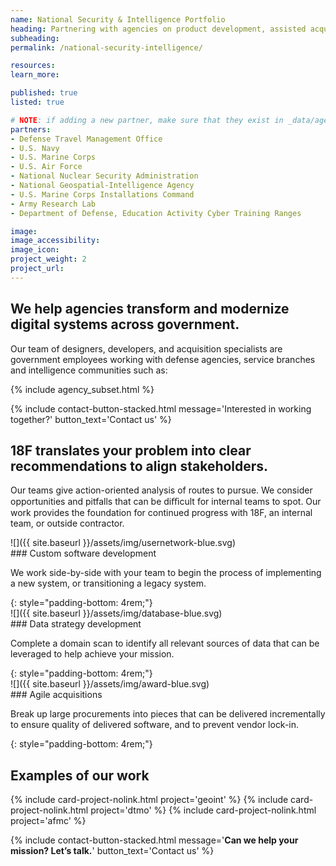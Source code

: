 ```yaml
---
name: National Security & Intelligence Portfolio
heading: Partnering with agencies on product development, assisted acquisitions & portfolio management.
subheading:
permalink: /national-security-intelligence/

resources:
learn_more:

published: true
listed: true

# NOTE: if adding a new partner, make sure that they exist in _data/agencies.yml
partners:
- Defense Travel Management Office
- U.S. Navy
- U.S. Marine Corps
- U.S. Air Force
- National Nuclear Security Administration
- National Geospatial-Intelligence Agency
- U.S. Marine Corps Installations Command
- Army Research Lab
- Department of Defense, Education Activity Cyber Training Ranges

image:
image_accessibility:
image_icon:
project_weight: 2
project_url:
---
```

<section class="grid-container" markdown="1">

## We help agencies transform and modernize digital systems across government.

Our team of designers, developers, and acquisition specialists are government employees working with defense agencies, service branches and intelligence communities such as:

{% include agency_subset.html %}

</section>

{% include contact-button-stacked.html message='Interested in working together?' button_text='Contact us' %}

<section class="grid-container padding-top-5" markdown="1">

## 18F translates your problem into clear recommendations to align stakeholders.

Our teams give action-oriented analysis of routes to pursue. We consider opportunities and pitfalls that can be diﬃcult for internal teams to spot. Our work provides the foundation for continued progress with 18F, an internal team, or outside contractor.

<div class="grid-container padding-bottom-3 portfolio-highlights">
<div class="grid-row">
<div class="tablet:grid-col-2" markdown="1">
![]({{ site.baseurl }}/assets/img/usernetwork-blue.svg)
</div>
<div class="tablet:grid-col-10" markdown="1">
### Custom software development

We work side-by-side with your team to begin the process of implementing a new system, or transitioning a legacy system.
</div>
</div>
</div>
{: style="padding-bottom: 4rem;"}

<div class="grid-container padding-bottom-3 portfolio-highlights">
<div class="grid-row">
<div class="tablet:grid-col-2" markdown="1">
![]({{ site.baseurl }}/assets/img/database-blue.svg)
</div>
<div class="tablet:grid-col-10" markdown="1">
### Data strategy development

Complete a domain scan to identify all relevant sources of data that can be leveraged to help achieve your mission.
</div>
</div>
</div>
{: style="padding-bottom: 4rem;"}

<div class="grid-container padding-bottom-3 portfolio-highlights">
<div class="grid-row">
<div class="tablet:grid-col-2" markdown="1">
![]({{ site.baseurl }}/assets/img/award-blue.svg)
</div>
<div class="tablet:grid-col-10" markdown="1">
### Agile acquisitions

Break up large procurements into pieces that can be delivered incrementally to ensure quality of delivered software, and to prevent vendor lock-in.
</div>
</div>
</div>
{: style="padding-bottom: 4rem;"}

</section>

<section class="usa-section background-gray">
  <section class="grid-container">
    <h2>Examples of our work</h2>
    <div class="grid-row grid-gap">
    {% include card-project-nolink.html
       project='geoint'
    %}
    {% include card-project-nolink.html
       project='dtmo'
    %}
    {% include card-project-nolink.html
       project='afmc'
    %}
    </div>
  </section>
</section>

{% include contact-button-stacked.html message='<b class="white-text">Can we help your mission? Let’s talk.</b>' button_text='Contact us' %}
